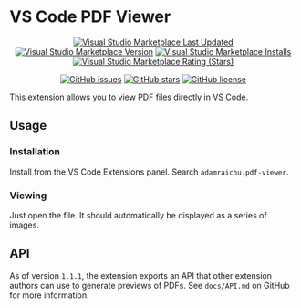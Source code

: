 # VS Code PDF Viewer

<!-- markdownlint-disable MD033 -->

<div align="center">

[![Visual Studio Marketplace Last Updated](https://img.shields.io/visual-studio-marketplace/last-updated/AdamRaichu.pdf-viewer?color=darkblue&logo=visual%20studio%20code&logoColor=007acc)][vsc-marketplace]
[![Visual Studio Marketplace Version](https://img.shields.io/visual-studio-marketplace/v/adamraichu.pdf-viewer?color=darkblue&logo=visual%20studio%20code&logoColor=007acc)][vsc-marketplace]
[![Visual Studio Marketplace Installs](https://img.shields.io/visual-studio-marketplace/i/adamraichu.pdf-viewer?color=darkblue&label=Install%20Count&logo=visual%20studio%20code&logoColor=007acc)][vsc-marketplace]
[![Visual Studio Marketplace Rating (Stars)](https://img.shields.io/visual-studio-marketplace/stars/adamraichu.pdf-viewer?color=darkblue&label=Rating&logo=visual%20studio%20code&logoColor=007acc)](https://marketplace.visualstudio.com/items?itemName=AdamRaichu.pdf-viewer&ssr=false#review-details)

[![GitHub issues](https://img.shields.io/github/issues/AdamRaichu/vscode-pdf-viewer)](https://github.com/AdamRaichu/vscode-pdf-viewer/issues)
[![GitHub stars](https://img.shields.io/github/stars/AdamRaichu/vscode-pdf-viewer)](https://github.com/AdamRaichu/vscode-pdf-viewer/stargazers)
[![GitHub license](https://img.shields.io/github/license/AdamRaichu/vscode-pdf-viewer)](https://github.com/AdamRaichu/vscode-pdf-viewer/blob/main/LICENSE)

</div>

This extension allows you to view PDF files directly in VS Code.

## Usage

### Installation

Install from the VS Code Extensions panel. Search `adamraichu.pdf-viewer`.

### Viewing

Just open the file. It should automatically be displayed as a series of images.

## API

As of version `1.1.1`, the extension exports an API that other extension authors can use to generate previews of PDFs. See `docs/API.md` on GitHub for more information.

[vsc-marketplace]: https://marketplace.visualstudio.com/items?itemName=AdamRaichu.pdf-viewer
